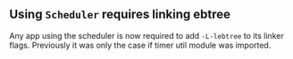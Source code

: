 ## Using `Scheduler` requires linking ebtree

Any app using the scheduler is now required to add `-L-lebtree` to its linker
flags. Previously it was only the case if timer util module was imported.
